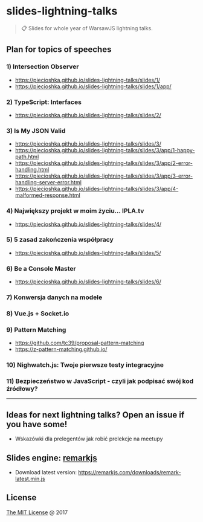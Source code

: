 # slides-lightning-talks

> :clipboard: Slides for whole year of WarsawJS lightning talks.

## Plan for topics of speeches

### 1) Intersection Observer

* https://piecioshka.github.io/slides-lightning-talks/slides/1/
* https://piecioshka.github.io/slides-lightning-talks/slides/1/app/

### 2) TypeScript: Interfaces

* https://piecioshka.github.io/slides-lightning-talks/slides/2/

### 3) Is My JSON Valid

* https://piecioshka.github.io/slides-lightning-talks/slides/3/
* https://piecioshka.github.io/slides-lightning-talks/slides/3/app/1-happy-path.html
* https://piecioshka.github.io/slides-lightning-talks/slides/3/app/2-error-handling.html
* https://piecioshka.github.io/slides-lightning-talks/slides/3/app/3-error-handling-server-error.html
* https://piecioshka.github.io/slides-lightning-talks/slides/3/app/4-malformed-response.html

### 4) Największy projekt w moim życiu... IPLA.tv

* https://piecioshka.github.io/slides-lightning-talks/slides/4/

### 5) 5 zasad zakończenia współpracy

* https://piecioshka.github.io/slides-lightning-talks/slides/5/

### 6) Be a Console Master

* https://piecioshka.github.io/slides-lightning-talks/slides/6/

### 7) Konwersja danych na modele

### 8) Vue.js + Socket.io

### 9) Pattern Matching

* https://github.com/tc39/proposal-pattern-matching
* https://z-pattern-matching.github.io/

### 10) Nighwatch.js: Twoje pierwsze testy integracyjne

### 11) Bezpieczeństwo w JavaScript - czyli jak podpisać swój kod źródłowy?

---

## Ideas for next lightning talks? Open an issue if you have some!

* Wskazówki dla prelegentów jak robić prelekcje na meetupy

## Slides engine: [remarkjs](http://remarkjs.com)

* Download latest version: https://remarkjs.com/downloads/remark-latest.min.js

## License

[The MIT License](http://piecioshka.mit-license.org) @ 2017
